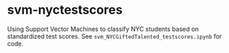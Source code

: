 # svm-nyctestscores

Using Support Vector Machines to classify NYC students based on standardized test scores. See `svm_NYCGiftedTalented_testscores.ipynb` for code.
